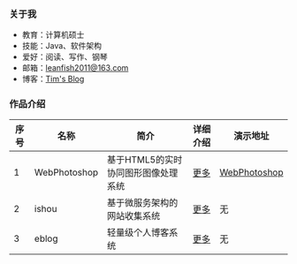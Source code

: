 ### 关于我

- 教育：计算机硕士
- 技能：Java、软件架构
- 爱好：阅读、写作、钢琴
- 邮箱：leanfish2011@163.com
- 博客：<a href="https://leanfish2011.github.io" target="_blank">Tim's Blog</a>

### 作品介绍

| 序号 | 名称 | 简介 | 详细介绍 | 演示地址 |
| ---- | ---- | ---- | ---- | ---- |
| 1 | WebPhotoshop | 基于HTML5的实时协同图形图像处理系统 | <a href="https://github.com/leanfish2011/WebPhotoshop-Simple" target="_blank">更多</a> | <a href="https://leanfish2011.github.io/WebPhotoshop-Simple" target="_blank">WebPhotoshop</a> |
| 2 | ishou | 基于微服务架构的网站收集系统 | <a href="https://leanfish2011.github.io/ishou-resource" target="_blank">更多</a> | 无 |
| 3 | eblog | 轻量级个人博客系统 | <a href="https://leanfish2011.github.io/eblog-resource" target="_blank">更多</a> | 无 |
